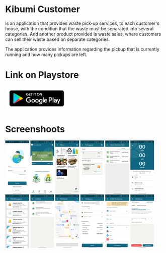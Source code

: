 # Kibumi Customer
is an application that provides waste pick-up services, to each customer's house, with the condition that the waste must be separated into several categories. And another product provided is waste sales, where customers can sell their waste based on separate categories.

The application provides information regarding the pickup that is currently running and how many pickups are left.

# Link on Playstore
[<img alt="alt_text" width="200px" src="https://github.com/Lopniv/Kibumi-Customer/blob/main/Screenshots/ic_playstore.png" />](https://play.google.com/store/apps/details?id=com.kibumi.android)

# Screenshoots
<img src="https://github.com/Lopniv/Kibumi-Customer/blob/main/Screenshots/Screenshot 1.jpg" width="15%"></img>
<img src="https://github.com/Lopniv/Kibumi-Customer/blob/main/Screenshots/Screenshot 2.jpg" width="15%"></img>
<img src="https://github.com/Lopniv/Kibumi-Customer/blob/main/Screenshots/Screenshot 3.jpg" width="15%"></img>
<img src="https://github.com/Lopniv/Kibumi-Customer/blob/main/Screenshots/Screenshot 4.jpg" width="15%"></img>
<img src="https://github.com/Lopniv/Kibumi-Customer/blob/main/Screenshots/Screenshot 5.jpg" width="15%"></img>
<img src="https://github.com/Lopniv/Kibumi-Customer/blob/main/Screenshots/Screenshot 6.jpg" width="15%"></img>
<img src="https://github.com/Lopniv/Kibumi-Customer/blob/main/Screenshots/Screenshot 7.jpg" width="15%"></img>
<img src="https://github.com/Lopniv/Kibumi-Customer/blob/main/Screenshots/Screenshot 8.jpg" width="15%"></img>
<img src="https://github.com/Lopniv/Kibumi-Customer/blob/main/Screenshots/Screenshot 9.jpg" width="15%"></img>
<img src="https://github.com/Lopniv/Kibumi-Customer/blob/main/Screenshots/Screenshot 10.jpg" width="15%"></img>
<img src="https://github.com/Lopniv/Kibumi-Customer/blob/main/Screenshots/Screenshot 11.jpg" width="15%"></img>
<img src="https://github.com/Lopniv/Kibumi-Customer/blob/main/Screenshots/Screenshot 12.jpg" width="15%"></img>
